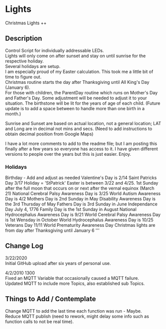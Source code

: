 # Lights
Christmas Lights ++

## Description

Control Script for individually addressable LEDs.  
Lights will only come on after sunset and stay on until sunrise for the respective holiday.  
Several holidays are setup.  
I am especially proud of my Easter calculation.  This took me a little bit of time to figure out.  
Christmas routine starts the day after Thanksgiving until All King's Day (January 6).  
For those with children, the ParentDay routine which runs on Mother's Day and Father's Day.  Some adjustment will be needed to adjust it to your situation.  The birthstone will be lit for the years of age of each child. (Future update is to add a space between to handle more than one birth in a month.)  

Sunrise and Sunset are based on actual location, not a general location; LAT and Long are in decimal not mins and secs.  (Need to add instructions to obtain decimal position from Google Maps)  

I have a lot more comments to add to the readme file; but I am posting this finally after a few years so everyone has access to it.  I have given different versions to people over the years but this is just easier.  Enjoy.  

### Holidays

Birthday - Add and adjust as needed
Valentine's Day is 2/14
Saint Patricks Day 3/17
Holiday = 'StPatrick'
Easter is between 3/22 and 4/25. 1st Sunday after the full moon that occurs on or next after the vernal equinox (March 21)
National Cerebral Palsy Awareness Day is 3/25
World Autism Awareness Day is 4/2
Mothers Day is 2nd Sunday in May
Disability Awareness Day is the 3rd Thursday of May
Fathers Day is 3rd Sunday in June
Independance Day July 4, 1776
Family Day is the 1st Sunday in August
National Hydrocephalus Awareness Day is 9/21
World Cerebral Palsy Awareness Day is 1st Wensday in October
World Hydrocephalus Awareness Day is 10/25
Veterans Day 11/11
World Prematurity Awareness Day
Christmas lights are from day after Thanksgiving until January 6 '''


## Change Log

3/22/2020  
Initial GitHub upload after six years of personal use.  

4/2/2010  1300  
Fixed an MQTT Variable that occasionally caused a MQTT failure.  
Updated MQTT to include more Topics, also established sub Topics.  

## Things to Add / Contemplate

Change MQTT to add the last time each function was run - Maybe.  
Reduce MQTT publish (need to rework, might delay some info such as function calls to not be real time).  
